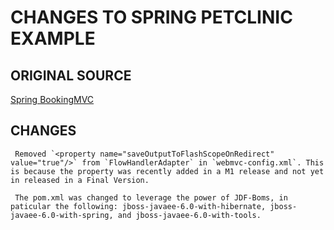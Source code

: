 CHANGES TO SPRING PETCLINIC EXAMPLE
===================================

ORIGINAL SOURCE
---------------
[Spring BookingMVC](<https://github.com/SpringSource/spring-webflow-samples/tree/master/booking-mvc>)

CHANGES
-------

     Removed `<property name="saveOutputToFlashScopeOnRedirect" value="true"/>` from `FlowHandlerAdapter` in `webmvc-config.xml`. This is because the property was recently added in a M1 release and not yet in released in a Final Version.

     The pom.xml was changed to leverage the power of JDF-Boms, in paticular the following: jboss-javaee-6.0-with-hibernate, jboss-javaee-6.0-with-spring, and jboss-javaee-6.0-with-tools.